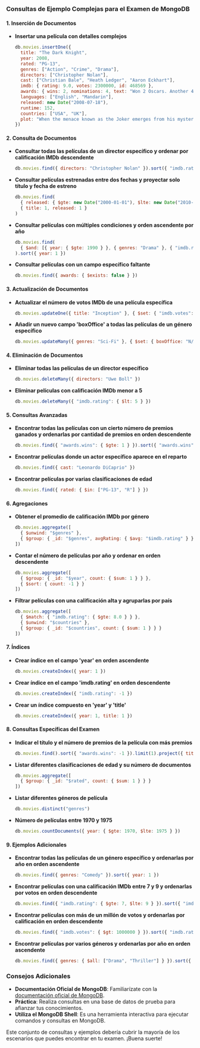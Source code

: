 ### Consultas de Ejemplo Complejas para el Examen de MongoDB

#### 1. Inserción de Documentos

- **Insertar una película con detalles complejos**
   ```javascript
   db.movies.insertOne({
     title: "The Dark Knight",
     year: 2008,
     rated: "PG-13",
     genres: ["Action", "Crime", "Drama"],
     directors: ["Christopher Nolan"],
     cast: ["Christian Bale", "Heath Ledger", "Aaron Eckhart"],
     imdb: { rating: 9.0, votes: 2300000, id: 468569 },
     awards: { wins: 2, nominations: 4, text: "Won 2 Oscars. Another 4 wins & 4 nominations." },
     languages: ["English", "Mandarin"],
     released: new Date("2008-07-18"),
     runtime: 152,
     countries: ["USA", "UK"],
     plot: "When the menace known as the Joker emerges from his mysterious past, he wreaks havoc and chaos on the people of Gotham."
   })
   ```

#### 2. Consulta de Documentos

- **Consultar todas las películas de un director específico y ordenar por calificación IMDb descendente**
   ```javascript
   db.movies.find({ directors: "Christopher Nolan" }).sort({ "imdb.rating": -1 })
   ```

- **Consultar películas estrenadas entre dos fechas y proyectar solo título y fecha de estreno**
   ```javascript
   db.movies.find(
     { released: { $gte: new Date("2000-01-01"), $lte: new Date("2010-12-31") } },
     { title: 1, released: 1 }
   )
   ```

- **Consultar películas con múltiples condiciones y orden ascendente por año**
   ```javascript
   db.movies.find(
     { $and: [{ year: { $gte: 1990 } }, { genres: "Drama" }, { "imdb.rating": { $gte: 8 } }] }
   ).sort({ year: 1 })
   ```

- **Consultar películas con un campo específico faltante**
   ```javascript
   db.movies.find({ awards: { $exists: false } })
   ```

#### 3. Actualización de Documentos

- **Actualizar el número de votos IMDb de una película específica**
   ```javascript
   db.movies.updateOne({ title: "Inception" }, { $set: { "imdb.votes": 2200000 } })
   ```

- **Añadir un nuevo campo 'boxOffice' a todas las películas de un género específico**
   ```javascript
   db.movies.updateMany({ genres: "Sci-Fi" }, { $set: { boxOffice: "N/A" } })
   ```

#### 4. Eliminación de Documentos

- **Eliminar todas las películas de un director específico**
   ```javascript
   db.movies.deleteMany({ directors: "Uwe Boll" })
   ```

- **Eliminar películas con calificación IMDb menor a 5**
   ```javascript
   db.movies.deleteMany({ "imdb.rating": { $lt: 5 } })
   ```

#### 5. Consultas Avanzadas

- **Encontrar todas las películas con un cierto número de premios ganados y ordenarlas por cantidad de premios en orden descendente**
   ```javascript
   db.movies.find({ "awards.wins": { $gte: 1 } }).sort({ "awards.wins": -1 })
   ```

- **Encontrar películas donde un actor específico aparece en el reparto**
   ```javascript
   db.movies.find({ cast: "Leonardo DiCaprio" })
   ```

- **Encontrar películas por varias clasificaciones de edad**
   ```javascript
   db.movies.find({ rated: { $in: ["PG-13", "R"] } })
   ```

#### 6. Agregaciones

- **Obtener el promedio de calificación IMDb por género**
   ```javascript
   db.movies.aggregate([
     { $unwind: "$genres" },
     { $group: { _id: "$genres", avgRating: { $avg: "$imdb.rating" } } }
   ])
   ```

- **Contar el número de películas por año y ordenar en orden descendente**
   ```javascript
   db.movies.aggregate([
     { $group: { _id: "$year", count: { $sum: 1 } } },
     { $sort: { count: -1 } }
   ])
   ```

- **Filtrar películas con una calificación alta y agruparlas por país**
   ```javascript
   db.movies.aggregate([
     { $match: { "imdb.rating": { $gte: 8.0 } } },
     { $unwind: "$countries" },
     { $group: { _id: "$countries", count: { $sum: 1 } } }
   ])
   ```

#### 7. Índices

- **Crear índice en el campo 'year' en orden ascendente**
   ```javascript
   db.movies.createIndex({ year: 1 })
   ```

- **Crear índice en el campo 'imdb.rating' en orden descendente**
   ```javascript
   db.movies.createIndex({ "imdb.rating": -1 })
   ```

- **Crear un índice compuesto en 'year' y 'title'**
   ```javascript
   db.movies.createIndex({ year: 1, title: 1 })
   ```

#### 8. Consultas Específicas del Examen

- **Indicar el título y el número de premios de la película con más premios**
   ```javascript
   db.movies.find().sort({ "awards.wins": -1 }).limit(1).project({ title: 1, "awards.wins": 1 })
   ```

- **Listar diferentes clasificaciones de edad y su número de documentos**
   ```javascript
   db.movies.aggregate([
     { $group: { _id: "$rated", count: { $sum: 1 } } }
   ])
   ```

- **Listar diferentes géneros de película**
   ```javascript
   db.movies.distinct("genres")
   ```

- **Número de películas entre 1970 y 1975**
   ```javascript
   db.movies.countDocuments({ year: { $gte: 1970, $lte: 1975 } })
   ```

#### 9. Ejemplos Adicionales

- **Encontrar todas las películas de un género específico y ordenarlas por año en orden ascendente**
   ```javascript
   db.movies.find({ genres: "Comedy" }).sort({ year: 1 })
   ```

- **Encontrar películas con una calificación IMDb entre 7 y 9 y ordenarlas por votos en orden descendente**
   ```javascript
   db.movies.find({ "imdb.rating": { $gte: 7, $lte: 9 } }).sort({ "imdb.votes": -1 })
   ```

- **Encontrar películas con más de un millón de votos y ordenarlas por calificación en orden descendente**
   ```javascript
   db.movies.find({ "imdb.votes": { $gt: 1000000 } }).sort({ "imdb.rating": -1 })
   ```

- **Encontrar películas por varios géneros y ordenarlas por año en orden ascendente**
   ```javascript
   db.movies.find({ genres: { $all: ["Drama", "Thriller"] } }).sort({ year: 1 })
   ```

### Consejos Adicionales

- **Documentación Oficial de MongoDB**: Familiarízate con la [documentación oficial de MongoDB](https://docs.mongodb.com/manual/).
- **Práctica**: Realiza consultas en una base de datos de prueba para afianzar tus conocimientos.
- **Utiliza el MongoDB Shell**: Es una herramienta interactiva para ejecutar comandos y consultas en MongoDB.

Este conjunto de consultas y ejemplos debería cubrir la mayoría de los escenarios que puedes encontrar en tu examen. ¡Buena suerte!
